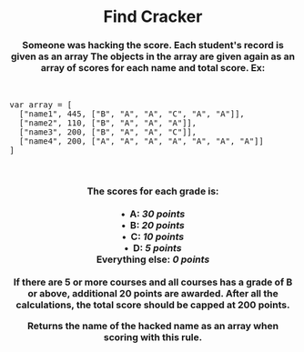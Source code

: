 <div align = "center">

# Find Cracker

</div>

<div align= "center">

<h3>Someone was hacking the score. Each student's record is given as an array The objects in the array are given again as an array of scores for each name and total score. Ex:</h3>

</div>

<br>

<pre>
var array = [
  ["name1", 445, ["B", "A", "A", "C", "A", "A"]],
  ["name2", 110, ["B", "A", "A", "A"]],
  ["name3", 200, ["B", "A", "A", "C"]],
  ["name4", 200, ["A", "A", "A", "A", "A", "A", "A"]]
]
</pre>

<br>

<div align= "center">

<h3>
The scores for each grade is:
<br>
<br>
•&nbsp; <strong>A</strong>: <em>30 points</em>

<br>
•&nbsp; <strong>B</strong>: <em>20 points</em>

<br>
•&nbsp; <strong>C</strong>: <em>10 points</em>

<br>
•&nbsp; <strong>D</strong>: <em>5 points</em>

<br>
<strong>Everything else</strong>: <em>0 points</em>
<br>
<br>
If there are 5 or more courses and all courses has a grade of B or above, additional 20 points are awarded. After all the calculations, the total score should be capped at 200 points.

<br>

Returns the name of the hacked name as an array when scoring with this rule.

</h3>
</div>
